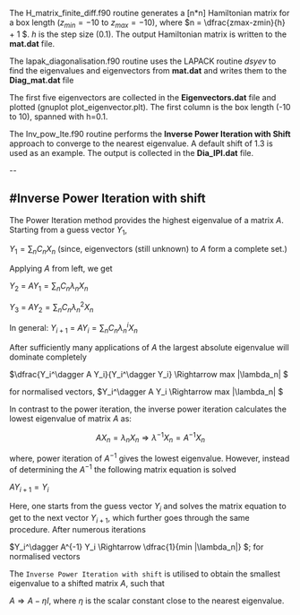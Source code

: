 The H_matrix_finite_diff.f90 routine generates a [n*n] Hamiltonian matrix for a box length ($z_{min}=-10$ to $z_{max}=-10$), where $n = \dfrac{zmax-zmin}{h} + 1 $. $h$ is the step size (0.1). The output Hamiltonian matrix is written to the **mat.dat** file.

The lapak_diagonalisation.f90 routine uses the LAPACK routine $dsyev$ to find the eigenvalues and eigenvectors from **mat.dat** and writes them to the **Diag_mat.dat** file

The first five eigenvectors are collected in the **Eigenvectors.dat** file and plotted (gnuplot plot_eigenvector.plt). The first column is the box length (-10 to 10), spanned with h=0.1.

The Inv_pow_Ite.f90 routine performs the **Inverse Power Iteration with Shift** approach to converge to the nearest eigenvalue. A default shift of 1.3 is used as an example. The output is collected in the **Dia_IPI.dat** file.

--


#Inverse Power Iteration with shift
---

The Power Iteration method provides the highest eigenvalue of a matrix $A$. Starting from a guess vector $Y_1$, 

$Y_1 = \sum_n C_n X_n$ (since, eigenvectors (still unknown) to $A$ form a complete set.) 

Applying $A$ from left, we get 

$Y_2$ =  $A Y_1 = \sum_n C_n \lambda_n X_n$ 

$Y_{3}$ =  $A Y_2 = \sum_n C_n \lambda_n^2 X_n$ 

In general: $Y_{i+1}$ =  $A Y_i = \sum_n C_n \lambda_n^i X_n$ 

After sufficiently many applications of $A$ the largest absolute eigenvalue will dominate completely 

$\dfrac{Y_i^\dagger A Y_i}{Y_i^\dagger Y_i} \Rightarrow max |\lambda_n| $

for normalised vectors, $Y_i^\dagger A Y_i \Rightarrow max |\lambda_n| $

In contrast to the power iteration, the inverse power iteration calculates the lowest eigenvalue of matrix $A$ as: 

$$A X_n = \lambda_n X_n  \Rightarrow \lambda^{-1}X_n = A^{-1} X_n$$

where, power iteration of $A^{-1}$ gives the lowest eigenvalue. However, instead of determining the $A^{-1}$ the following matrix equation is solved 

$A Y_{i+1} = Y_i$

Here, one starts from the guess vector $Y_i$ and solves the matrix equation to get to the next vector $Y_{i+1}$, which further goes through the same procedure. After numerous iterations 

$Y_i^\dagger A^{-1} Y_i \Rightarrow \dfrac{1}{min |\lambda_n|} $; for normalised vectors 

The `Inverse Power Iteration with shift` is utilised to obtain the smallest eigenvalue to a shifted matrix $A$, such that 

$A \Rightarrow A - \eta I$, where $\eta$ is the scalar constant close to the nearest eigenvalue.
